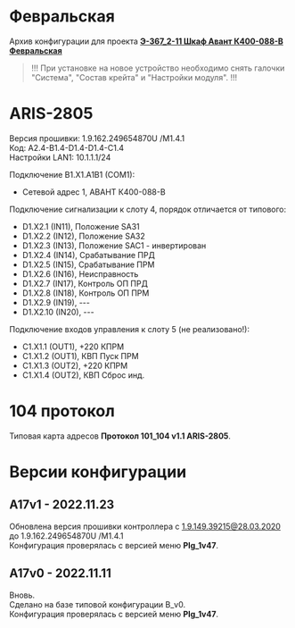 ﻿Февральская
===========

Архив конфигурации для проекта **[Э-367_2-11 Шкаф Авант К400-088-В Февральская](Э-367_2-11_Шкаф_Авант_К400-088-В_Февральская.pdf)**

> !!! При установке на новое устройство необходимо снять галочки "Система", "Состав крейта" и "Настройки модуля". !!!


# ARIS-2805

Версия прошивки: 1.9.162.249654870U /M1.4.1  
Код: A2.4-B1.4-D1.4-D1.4-C1.4  
Настройки LAN1: 10.1.1.1/24

Подключение B1.X1.A1B1 (COM1):
- Сетевой адрес 1, АВАНТ К400-088-В

Подключение сигнализации к слоту 4, порядок отличается от типового:
- D1.X2.1 (IN11), Положение SA31
- D1.X2.2 (IN12), Положение SA32
- D1.X2.3 (IN13), Положение SAC1 - инвертирован
- D1.X2.4 (IN14), Срабатывание ПРД
- D1.X2.5 (IN15), Срабатывание ПРМ
- D1.X2.6 (IN16), Неисправность
- D1.X2.7 (IN17), Контроль ОП ПРД
- D1.X2.8 (IN18), Контроль ОП ПРМ
- D1.X2.9 (IN19), ---
- D1.X2.10 (IN20), ---

Подключение входов управления к слоту 5 (не реализовано!):
- C1.X1.1 (OUT1), +220 КПРМ
- C1.X1.2 (OUT1), КВП Пуск ПРМ
- C1.X1.3 (OUT2), +220 КПРМ
- C1.X1.4 (OUT2), КВП Сброс инд.


# 104 протокол

Типовая карта адресов **Протокол 101_104 v1.1 ARIS-2805**.  


# Версии конфигурации

## A17v1 - 2022.11.23

Обновлена версия прошивки контроллера с 1.9.149.39215@28.03.2020 до 1.9.162.249654870U /M1.4.1  
Конфигурация проверялась с версией меню **PIg_1v47**.


## A17v0 - 2022.11.11

Вновь.  
Сделано на базе типовой конфигурации В_v0.  
Конфигурация проверялась с версией меню **PIg_1v47**.

